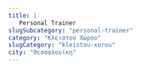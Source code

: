 ```yaml
---
title: |
   Personal Trainer
slugSubcategory: "personal-trainer"
category: "Κλειστού Χώρου"
slugCategory: "kleistou-xorou"
city: "Θεσσαλονίκη"
---
```



